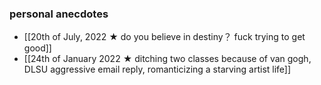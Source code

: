 ### personal anecdotes
- [[20th of July, 2022 ★ do you believe in destiny？ fuck trying to get good]]
- [[24th of January 2022 ★ ditching two classes because of van gogh, DLSU aggressive email reply, romanticizing a starving artist life]]